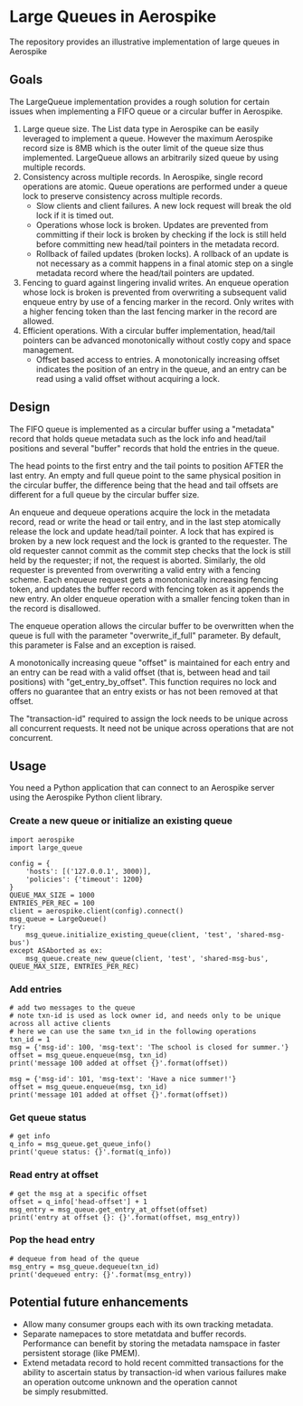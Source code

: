 # Large Queues in Aerospike

The repository provides an illustrative implementation of large queues in Aerospike

## Goals

The LargeQueue implementation provides a rough solution for certain issues when implementing a FIFO queue or a circular buffer
in Aerospike.

1. Large queue size. The List data type in Aerospike can be easily leveraged to implement a queue. However
    the maximum Aerospike record size is 8MB which is the outer limit of the queue size thus implemented. 
    LargeQueue allows an arbitrarily sized queue by using multiple records. 
2. Consistency across multiple records. In Aerospike, single record operations are atomic. Queue operations 
    are performed under a queue lock to preserve consistency across multiple records.
    - Slow clients and client failures. A new lock request will break the old lock if it is timed out. 
    - Operations whose lock is broken. Updates are prevented from committing if their lock is broken by
    checking if the lock is still held before committing new head/tail pointers in the metadata record.
    - Rollback of failed updates (broken locks). A rollback of an update is not necessary as a commit happens
    in a final atomic step on a single metadata record where the head/tail pointers are updated.
3. Fencing to guard against lingering invalid writes. An enqueue operation whose lock is broken is prevented from 
    overwriting a subsequent valid enqueue entry by use of a fencing marker in the record. Only writes
    with a higher fencing token than the last fencing marker in the record are allowed.
4. Efficient operations. With a circular buffer implementation, head/tail pointers can be advanced monotonically
    without costly copy and space management.
    - Offset based access to entries. A monotonically increasing offset indicates the position of an entry 
    in the queue, and an entry can be read using a valid offset without acquiring a lock.
    
## Design
    
The FIFO queue is implemented as a circular buffer using a "metadata" record that holds queue metadata such as the 
lock info and head/tail positions and several "buffer" records that hold the entries in the queue. 

The head  points to the first entry and the tail points to position AFTER the last entry. An empty and full queue 
point to the same physical position in the circular buffer, the difference being that the head and tail offsets 
are different for a full queue by the circular buffer size. 

An enqueue and dequeue operations acquire the lock in the metadata record, read or write the head or tail entry,
and in the last step atomically release the lock and update head/tail pointer. A lock that has expired is 
broken by a new lock request and the lock is granted to the requester. The old requester cannot commit as 
the commit step checks that the lock is still held by the requester; if not, the request is aborted. Similarly,
the old requester is prevented from overwriting a valid entry with a fencing scheme. Each enqueue request gets a 
monotonically increasing fencing token, and updates the buffer record with fencing token as it appends
the new entry. An older enqueue operation with a smaller fencing token than in the record is disallowed.

The enqueue operation allows the circular buffer to be overwritten when the queue is full with the 
parameter "overwrite_if_full" parameter. By default, this parameter is False and an exception is raised. 

A monotonically increasing queue "offset" is maintained for each entry and an entry can be read with a valid offset 
(that is, between head and tail positions) with "get_entry_by_offset". This function requires no lock and offers no 
guarantee that an entry exists or has not been removed at that offset.

The "transaction-id" required to assign the lock needs to be unique across all concurrent requests. It need not 
be unique across operations that are not concurrent. 
 
## Usage
You need a Python application that can connect to an Aerospike server using the Aerospike Python client library.

### Create a new queue or initialize an existing queue
```
import aerospike
import large_queue

config = {
    'hosts': [('127.0.0.1', 3000)],
    'policies': {'timeout': 1200}
}
QUEUE_MAX_SIZE = 1000
ENTRIES_PER_REC = 100
client = aerospike.client(config).connect()
msg_queue = LargeQueue()
try:
    msg_queue.initialize_existing_queue(client, 'test', 'shared-msg-bus')
except ASAborted as ex:
    msg_queue.create_new_queue(client, 'test', 'shared-msg-bus', QUEUE_MAX_SIZE, ENTRIES_PER_REC)
```
### Add entries
```
# add two messages to the queue
# note txn-id is used as lock owner id, and needs only to be unique across all active clients
# here we can use the same txn_id in the following operations
txn_id = 1
msg = {'msg-id': 100, 'msg-text': 'The school is closed for summer.'}
offset = msg_queue.enqueue(msg, txn_id)
print('message 100 added at offset {}'.format(offset))

msg = {'msg-id': 101, 'msg-text': 'Have a nice summer!'}
offset = msg_queue.enqueue(msg, txn_id)
print('message 101 added at offset {}'.format(offset))
```
### Get queue status
```
# get info
q_info = msg_queue.get_queue_info()
print('queue status: {}'.format(q_info))
```
### Read entry at offset
```
# get the msg at a specific offset
offset = q_info['head-offset'] + 1
msg_entry = msg_queue.get_entry_at_offset(offset)
print('entry at offset {}: {}'.format(offset, msg_entry))
```
### Pop the head entry
```
# dequeue from head of the queue
msg_entry = msg_queue.dequeue(txn_id)
print('dequeued entry: {}'.format(msg_entry))
```

## Potential future enhancements
    
- Allow many consumer groups each with its own tracking metadata.
- Separate namepaces to store metatdata and buffer records. Performance can benefit by storing the metadata 
    namspace in faster persistent storage (like PMEM).
 - Extend metadata record to hold recent committed transactions for the ability to ascertain status by 
    transaction-id when various failures make an operation outcome unknown and the operation cannot  
    be simply resubmitted.


